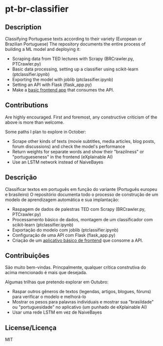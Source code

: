 # pt-br-classifier

## Description
Classifying Portuguese texts according to their variety (European or Brazilian Portuguese) 
The repository documents the entire process of building a ML model and deploying it:
- Scraping data from TED lectures with Scrapy (BRCrawler.py, PTCrawler.py)
- Basic data processing, setting up a classifier using scikit-learn (ptclassifier.ipynb)
- Exporting the model with joblib (ptclassifier.ipynb)
- Setting an API with Flask (flask_app.py)
- Make a <a href="http://marekcichy.alwaysdata.net/">basic frontend app</a> that consumes the API.

## Contributions
Are highly encouraged. First and foremost, any constructive criticism of the above is more than welcome.

Some paths I plan to explore in October:
- Scrape other kinds of texts (movie subtitles, media articles, blog posts, forum discussions) and check the model's performance
- Return weights for separate words and show their "brazilness" or "portugueseness" in the frontend (eXplainable AI)
- Use an LSTM network instead of NaiveBayes

## Descrição
Classificar textos em português em função do variante (Português europeu e brasileiro) 
O repositório documenta todo o processo de construção de um modelo de aprendizagem automática e sua implantação:
- Raspagem de dados de palestras TED com Scrapy (BRCrawler.py, PTCrawler.py)
- Processamento básico de dados, montagem de um classificador com scikit-learn (ptclassifier.ipynb)
- Exportação do modelo com joblib (ptclassifier.ipynb)
- Configuração de uma API com Flask (flask_app.py)
- Criação de um <a href="http://marekcichy.alwaysdata.net/">aplicativo básico de frontend</a> que consome a API.

## Contribuições
São muito bem-vindas. Princpalmente, qualquer crítica construtiva do acima mencionado é mais que desejada.

Algumas trilhas que pretendo explorar em Outubro:
- Raspar outros gêneros de textos (legendas, artigos, blogues, fóruns) para verificar o modelo e melhorá-lo
- Mostrar os pesos para palavras individuais e mostrar sua "brasildade" ou "portuguesidade" no aplicativo (um punhado de eXplainable AI)
- Usar uma rede LSTM em vez de NaiveBayes

## License/Licença
MIT

